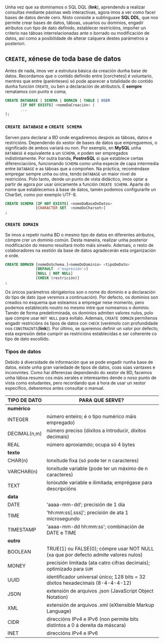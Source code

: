 Unha vez que xa dominamos o SQL DQL (**link**), aprendendo a realizar consultas mediante páxinas web interactivas, agora imos a ver como facer bases de datos dende cero. Nisto consiste a sublinguaxe **SQL DDL**, que nos permite crear bases de datos, táboas, usuarios ou dominios, engadir atributos cun tipo de dato definido, establecer restricións, impoñer un criterio nas táboas interrelacionadas ante o borrado ou modificación de datos, así como a posibilidade de alterar calquera destes parámetros a posteriori.

## ```CREATE```, xénese de toda base de datos

Antes de nada, imos ver a estrutura básica da creación dunha base de datos. Recordamos que o contido definido entre [corchetes] é voluntario, mentres que entre (parénteses) só pode aparecer a totalidade do contido dunha función ```CREATE```, ou ben a declaración de atributo/s. E **sempre** rematamos con punto e coma;

```sql
CREATE DATABASE | SCHEMA | DOMAIN | TABLE | USER 
       [IF NOT EXISTS] <nomeDaCreación> (
       ...
);
```

### ```CREATE DATABASE``` e ```CREATE SCHEMA```

Serven para declarar a BD onde engadiremos despois as táboas, datos e restricións. Dependendo do xestor de bases de datos que empreguemos, o significado de ambos variará ou non. Por exemplo, en **MySQL** unha ```DATABASE``` é equivalente a un ```SCHEMA```, e poden ser empregados indistintamente. Por outra banda, **PostreSQL** si que establece certas diferenciacións, funcionando ```SCHEMA``` como unha especie de capa intermedia entre ```DATABASE``` e as táboas que a compoñen. Na práctica, recoméndase empregar sempre unha ou otra, tendo ```DATABASE``` un maior nivel de restricións. Polo tanto, dende un punto de vista didáctico, imos optar a partir de agora por usar únicamente a función ```CREATE SCHEMA```. Aparte do nome que establecemos á base de datos, tamén podemos configurarlle un CharSet, como por exemplo UTF-8.

```sql
CREATE SCHEMA [IF NOT EXISTS] <nomeDaBaseDeDatos> 
              [CHARACTER SET  <nomeDoCharset>]
;
```

### ```CREATE DOMAIN```

Se imos a repetir nunha BD o mesmo tipo de datos en diferentes atributos, cómpre crer un dominio común. Desta maneira, realizar unha posterior modificación do mesmo resultará moito máis sinxelo. Ademais, o resto de colaboradores na xestión da base de datos agradecerán esta organización e orde. 

```sql
CREATE DOMAIN [nomeDoSchema.]<nomeDoDominio> <tipoDeDato>
              [DEFAULT  <'expresión'>]
              [NULL | NOT NULL]
              [CHECK (restrición)]
;
```
Os únicos parámetros obrigatorios son o nome do dominio e a declaración do tipo de dato (que veremos a continuación). Por defecto, os dominios son creados no esquema que esteamos a empregar nese momento, pero podemos establecelo noutro no mesmo intre que nomeamos o dominio. Tamén de forma predetirminada, os dominios admiten valores nulos, polo que cómpre usar ```NOT NULL``` para evitalo. Ademais, ```CREATE DOMAIN``` permítenos engadir restricións ós tipos de datos con ```CHECK``` (verémolo con profundidade nos ```CONSTRAINTS```(**link**)). Por último, se queremos definir un valor por defecto, esta expresión debe cumprir as restricións establecidas e ser coherente co tipo de dato escollido.

### Tipos de datos

Debido á diversidade de información que se pode engadir nunha base de datos, existe unha gran variedade de tipos de datos, coas súas vantaxes e inconvintes. Como hai diferenzas dependendo do xestor de BD, facemos unha táboa resumo cos máis xerales e interesantes dende o noso punto de vista como estudantes, pero recordando que á hora de usar un xestor específico, deberemos antes consultar o manual. 

| TIPO DE DATO  | PARA QUE SERVE?                                                                     |
|---------------|-------------------------------------------------------------------------------------|
| **numérico**  |                                                                                     |
| INTEGER       | número enteiro; é o tipo numérico máis empregado)                                   |
| DECIMAL(n,m)  | número preciso (díxitos a introducir, díxitos decimais)                             |
| REAL          | número aproxiamdo; ocupa só 4 bytes                                                 |
| **texto**     |                                                                                     |
| CHAR(n)       | lonxitude fixa (só pode ter n caracteres)                                           |
| VARCHAR(n)    | lonxitude variable (pode ter un máximo de n caracteres)                             |
| TEXT          | lonixutde variable e ilimitada; emprégase para descripcións                         |
| **data**      |                                                                                     |
| DATE          | 'aaaa-mm-dd'; precisión de 1 día                                                    |
| TIME          | 'hh:mm:ss[.sss]'; precisión de ata 1 microsegundo                                   |
| TIMESTAMP     | 'aaaa-mm-dd hh:mm:ss'; combinación de DATE e TIME                                   |
| **outro**     |                                                                                     |
| BOOLEAN       | TRUE(1) ou FALSE(0); cómpre usar NOT NULL (xa que por defecto admite valores nulos) |
| MONEY         | precisión limitada (ata catro cifras decimais); optimizado para ```SUM```           |
| UUID          | identificador universal único; 128 bits = 32 díxitos hexadecimais (8-4-4-4-12)      |
| JSON          | extensión de arquivos .json (JavaScript Object Notation)                            |
| XML           | extensión de arquivos .xml (eXtensible Markup Language)                             |
| CIDR          | direccións IPv4 e IPv6 (non permite bits distintos a 0 á dereita da máscara)        |
| INET          | direccións IPv4 e IPv6                                                              |





